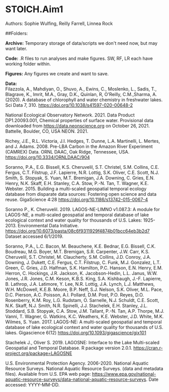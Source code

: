 # STOICH.Aim1

Authors: Sophie Wulfing, Reilly Farrell, Linnea Rock

##Folders:

**Archive:** Temporary storage of data/scripts we don't need now, but may want later.

**Code:** .R files to run analyses and make figures. SW, RF, LR each have working folder within.

**Figures:** Any figures we create and want to save. 

**Data:**  
Filazzola, A., Mahdiyan, O., Shuvo, A., Ewins, C., Moslenko, L., Sadis, T., Blagrave, K., Imrit, M.A., Gray, D.K., Quinlan, R, O'Reilly, C.M.,Sharma, A. (2020).  A database of chlorophyll and water chemistry in freshwater lakes. Sci Data 7, 310. https://doi.org/10.1038/s41597-020-00648-2

National Ecological Observatory Network. 2021. Data Product DP1.20093.001, Chemical properties of surface water. Provisional data downloaded from https://data.neonscience.org on October 26, 2021. Battelle, Boulder, CO, USA NEON. 2021.

Richey, J.E., R.L. Victoria, J.I. Hedges, T. Dunne, L.A. Martinelli, L. Mertes, and J. Adams. 2008. Pre-LBA Carbon in the Amazon River Experiment (CAMREX) Data. ORNL DAAC, Oak Ridge, Tennessee, USA. https://doi.org/10.3334/ORNLDAAC/904

Soranno, P.A., E.G. Bissell, K.S. Cheruvelil, S.T. Christel, S.M. Collins, C.E. Fergus, C.T. Filstrup, J.F. Lapierre, N.R. Lottig, S.K. Oliver, C.E. Scott, N.J. Smith, S. Stopyak, S. Yuan, M.T. Bremigan, J.A. Downing, C. Gries, E.N. Henry, N.K. Skaff, E.H. Stanley, C.A. Stow, P.-N. Tan, T. Wagner, K.E. Webster. 2015. Building a multi-scaled geospatial temporal ecology database from disparate data sources: Fostering open science and data reuse. GigaScience 4:28  https://doi.org/10.1186/s13742-015-0067-4

Soranno P., K. Cheruvelil. 2019. LAGOS-NE-LIMNO v1.087.3: A module for LAGOS-NE, a multi-scaled geospatial and temporal database of lake ecological context and water quality for thousands of U.S. Lakes: 1925-2013. Environmental Data Initiative.
https://doi.org/10.6073/pasta/08c6f9311929f4874b01bcc64eb3b2d7  Dataset accessed 6/1/2019.

Soranno, P.A., L.C. Bacon, M. Beauchene, K.E. Bednar, E.G. Bissell, C.K. Boudreau, M.G. Boyer, M.T. Bremigan, S.R. Carpenter, J.W. Carr, K.S. Cheruvelil, S.T. Christel, M. Claucherty, S.M. Collins, J.D. Conroy, J.A. Downing, J. Dukett, C.E. Fergus, C.T. Filstrup, C. Funk, M.J. Gonzalez, L.T. Green, C. Gries, J.D. Halfman, S.K. Hamilton, P.C. Hanson, E.N. Henry, E.M. Herron, C. Hockings, J.R. Jackson, K. Jacobson-Hedin, L.L. Janus, W.W. Jones, J.R. Jones, C.M. Keson, K.B.S. King, S.A. Kishbaugh, J.-F. Lapierre, B. Lathrop, J.A. Latimore, Y. Lee, N.R. Lottig, J.A. Lynch, L.J. Matthews, W.H. McDowell, K.E.B. Moore, B.P. Neff, S.J. Nelson, S.K. Oliver, M.L. Pace, D.C. Pierson, A.C. Poisson, A.I. Pollard, D.M. Post, P.O. Reyes, D.O. Rosenberry, K.M. Roy, L.G. Rudstam, O. Sarnelle, N.J. Schuldt, C.E. Scott, N.K. Skaff, N.J. Smith, N.R. Spinelli, J.J. Stachelek, E.H. Stanley, J.L. Stoddard, S.B. Stopyak, C.A. Stow, J.M. Tallant, P.-N. Tan, A.P. Thorpe, M.J. Vanni, T. Wagner, G. Watkins, K.C. Weathers, K.E. Webster, J.D. White, M.K. Wilmes, S. Yuan. 2017. LAGOS-NE: A multi-scaled geospatial and temporal database of lake ecological context and water quality for thousands of U.S. lakes. Gigascience 6(12)  https://doi.org/10.1093/gigascience/gix101

Stachelek J., Oliver S. 2019. LAGOSNE: Interface to the Lake Multi-scaled Geospatial and Temporal Database. R package version 2.0.1.
https://cran.r-project.org/package=LAGOSNE

U.S. Environmental Protection Agency. 2006-2020. National Aquatic Resource Surveys. National Aquatic Resource Surveys. (data and metadata files). Available from U.S. EPA web page: https://www.epa.gov/national-aquatic-resource-surveys/data-national-aquatic-resource-surveys. Date accessed: YYYY-MM-DD.


